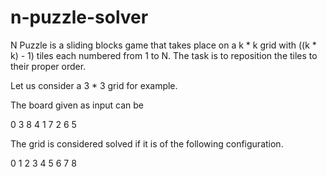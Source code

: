 # n-puzzle-solver
N Puzzle is a sliding blocks game that takes place on a k * k grid with ((k * k) - 1) tiles each numbered from 1 to N.
The task is to reposition the tiles to their proper order.

Let us consider a 3 * 3 grid for example.


The board given as input can be

0 3 8
4 1 7
2 6 5

The grid is considered solved if it is of the following configuration.

0 1 2
3 4 5
6 7 8

